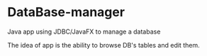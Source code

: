 # DataBase-manager
Java app using JDBC/JavaFX to manage a database

The idea of app is the ability to browse DB's tables and edit them. 
